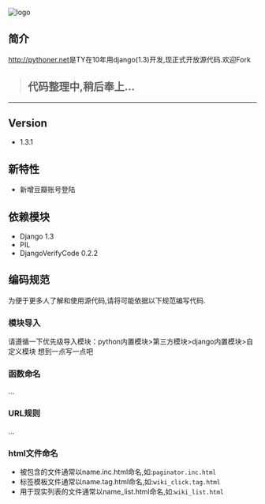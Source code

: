 ![logo](http://pythoner.net/static/images/logo.png)

简介
---
<http://pythoner.net>是TY在10年用django(1.3)开发,现正式开放源代码.欢迎Fork

> ## 代码整理中,稍后奉上...

------------
Version
-------
+ 1.3.1

新特性
-----
+ 新增豆瓣账号登陆

依赖模块
-------
+ Django 1.3
+ PIL
+ DjangoVerifyCode  0.2.2

编码规范
-------
为便于更多人了解和使用源代码,请将可能依据以下规范编写代码.

### 模块导入
请遵循一下优先级导入模块：python内置模块>第三方模块>django内置模块>自定义模块
想到一点写一点吧

### 函数命名
...

### URL规则
...

### html文件命名
+ 被包含的文件通常以name.inc.html命名,如:``` paginator.inc.html ```
+ 标签模板文件通常以name.tag.html命名,如:``` wiki_click.tag.html ```
+ 用于现实列表的文件通常以name_list.html命名,如:``` wiki_list.html ```



